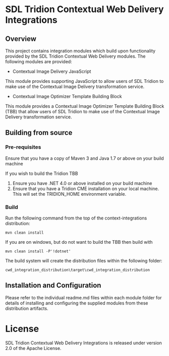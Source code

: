 SDL Tridion Contextual Web Delivery Integrations
================================================


## Overview

This project contains integration modules which build upon functionality provided by the SDL Tridion Contextual Web
Delivery modules. The following modules are provided:

*   Contextual Image Delivery JavaScript

This module provides supporting JavaScript to allow users of SDL Tridion to make use of the Contextual Image Delivery
transformation service.

*   Contextual Image Optimizer Template Building Block

This module provides a Contextual Image Optimizer Template Building Block (TBB) that allow users of SDL Tridion to make
use of the Contextual Image Delivery transformation service.

## Building from source

### Pre-requisites

Ensure that you have a copy of Maven 3 and Java 1.7 or above on your build machine

If you wish to build the Tridion TBB

1.  Ensure you have .NET 4.0 or above installed on your build machine
2.  Ensure that you have a Tridion CME installation on your local machine. This will set the 
    TRIDION_HOME environment variable.

### Build

Run the following command from the top of the context-integrations distribution:

    mvn clean install

If you are on windows, but do not want to build the TBB then build with

    mvn clean install -P'!dotnet'
    
The build system will create the distribution files within the following folder:

    cwd_integration_distribution\target\cwd_integration_distribution

## Installation and Configuration

Please refer to the individual readme.md files within each module folder for details of installing and configuring the
supplied modules from these distribution artifacts.

# License

SDL Tridion Contextual Web Delivery Integrations is released under version 2.0 of the Apache License.
